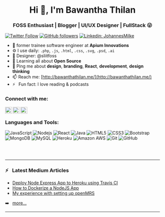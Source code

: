 <h1 align="center">Hi 👋, I'm Bawantha Thilan</h1>
<h3 align="center">FOSS Enthusiast | Blogger | UI/UX Designer | FullStack 😜</h3>

[![Twitter Follow](https://img.shields.io/twitter/follow/thilanbawantha?color=1DA1F2&label=Followers&logo=twitter&style=for-the-badge)][twitter]
[![GitHub followers](https://img.shields.io/github/followers/bawanthathilan?logo=GitHub&style=for-the-badge)][github]
[![Linkedin: JohannesMilke](https://img.shields.io/badge/-CONNECT-blue?style=for-the-badge&logo=Linkedin&link=https://www.linkedin.com/in/bawanthathilan/)][linkedin]

- 🏢 former trainee software engineer at **Apium Innovations**
- ⚙️ I use daily: `.php`, `.js`, `.html`, `.css`, `.svg`, `.psd`, `.ai`
- 💅 Designer: @sliitfoss
- 🌱 Learning all about **Open Source**
- 💬 Ping me about **design**, **branding**, **React**, **development**, **design thinking**
- 📫 Reach me: [http://bawanthathilan.me/](http://bawanthathilan.me/)
- ⚡ &ensp;Fun fact: I love reading & podcasts

### Connect with me:


[<img align="left" alt="Bawantha Thilan | Twitter" width="22px" src="https://cdn.jsdelivr.net/npm/simple-icons@v3/icons/twitter.svg" />][twitter]
[<img align="left" alt="Bawantha Thilan | LinkedIn" width="22px" src="https://cdn.jsdelivr.net/npm/simple-icons@v3/icons/linkedin.svg" />][linkedin]
[<img align="left" alt="Bawantha Thilan | Instagram" width="22px" src="https://cdn.jsdelivr.net/npm/simple-icons@v3/icons/instagram.svg" />][instagram]

<br />

### Languages and Tools:
![JavaScript](https://img.shields.io/badge/-JavaScript-black?style=flat-square&logo=javascript)
![Nodejs](https://img.shields.io/badge/-Nodejs-black?style=flat-square&logo=Node.js)
![React](https://img.shields.io/badge/-React-black?style=flat-square&logo=react)
![Java](https://img.shields.io/badge/-java-E34A86?style=flat-square&logo=java)
![HTML5](https://img.shields.io/badge/-HTML5-E34F26?style=flat-square&logo=html5&logoColor=white)
![CSS3](https://img.shields.io/badge/-CSS3-1572B6?style=flat-square&logo=css3)
![Bootstrap](https://img.shields.io/badge/-Bootstrap-563D7C?style=flat-square&logo=bootstrap)
![MongoDB](https://img.shields.io/badge/-MongoDB-black?style=flat-square&logo=mongodb)
![MySQL](https://img.shields.io/badge/-MySQL-black?style=flat-square&logo=mysql)
![Heroku](https://img.shields.io/badge/-Heroku-430098?style=flat-square&logo=heroku)
![Amazon AWS](https://img.shields.io/badge/Amazon%20AWS-232F3E?style=flat-square&logo=amazon-aws)
![Git](https://img.shields.io/badge/-Git-black?style=flat-square&logo=git)
![GitHub](https://img.shields.io/badge/-GitHub-181717?style=flat-square&logo=github)



<br />
<br />

---

### ⚡ &ensp;Latest Medium Articles

<!-- MEDIUM:START -->
- [Deploy Node Express App to Heroku using Travis CI](https://medium.com/sliit-foss/deploy-node-express-app-to-heroku-using-travis-ci-c4fb2bd0992b)
- [How to Dockerize a NodeJS App](https://medium.com/sliit-foss/how-to-dockerize-a-nodejs-app-30421721253c)
- [My experience with setting up openMRS](https://bawantharathnayaka.medium.com/my-experience-with-setting-up-openmrs-32ed5b6e6a5)
<!-- MEDIUM:END -->

➡️ &ensp;[more...](https://bawantharathnayaka.medium.com/)

---


[twitter]: https://twitter.com/intent/follow?original_referer=https%3A%2F%2Fgithub.com%2FJohannesMilke&screen_name=JohannesMilke
[linkedin]: https://linkedin.com/in/bawanthathilan
[github]: https://github.com/bawanthathilan
[instagram]: https://www.instagram.com/bawwa_
